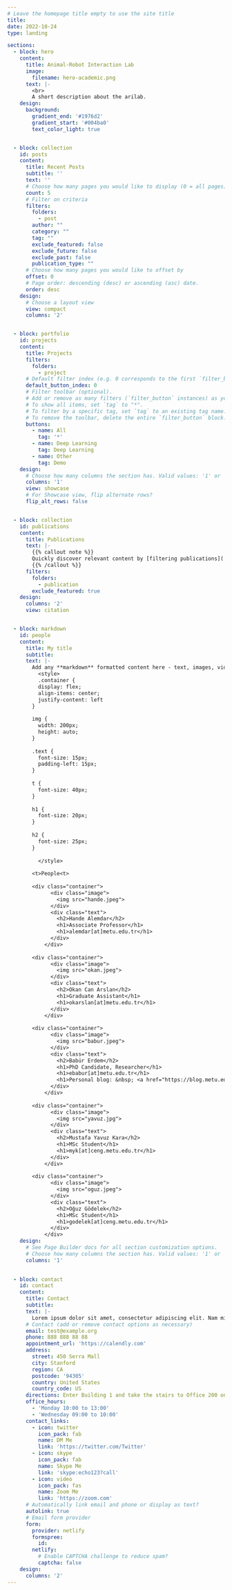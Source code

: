 ```yaml
---
# Leave the homepage title empty to use the site title
title:
date: 2022-10-24
type: landing

sections:
  - block: hero
    content:
      title: Animal-Robot Interaction Lab
      image:
        filename: hero-academic.png
      text: |-
        <br>
        A short description about the arilab.
    design:
      background:
        gradient_end: '#1976d2'
        gradient_start: '#004ba0'
        text_color_light: true


  - block: collection
    id: posts
    content:
      title: Recent Posts
      subtitle: ''
      text: ''
      # Choose how many pages you would like to display (0 = all pages)
      count: 5
      # Filter on criteria
      filters:
        folders:
          - post
        author: ""
        category: ""
        tag: ""
        exclude_featured: false
        exclude_future: false
        exclude_past: false
        publication_type: ""
      # Choose how many pages you would like to offset by
      offset: 0
      # Page order: descending (desc) or ascending (asc) date.
      order: desc
    design:
      # Choose a layout view
      view: compact
      columns: '2'


  - block: portfolio
    id: projects
    content:
      title: Projects
      filters:
        folders:
          - project
      # Default filter index (e.g. 0 corresponds to the first `filter_button` instance below).
      default_button_index: 0
      # Filter toolbar (optional).
      # Add or remove as many filters (`filter_button` instances) as you like.
      # To show all items, set `tag` to "*".
      # To filter by a specific tag, set `tag` to an existing tag name.
      # To remove the toolbar, delete the entire `filter_button` block.
      buttons:
        - name: All
          tag: '*'
        - name: Deep Learning
          tag: Deep Learning
        - name: Other
          tag: Demo
    design:
      # Choose how many columns the section has. Valid values: '1' or '2'.
      columns: '1'
      view: showcase
      # For Showcase view, flip alternate rows?
      flip_alt_rows: false


  - block: collection
    id: publications
    content:
      title: Publications
      text: |-
        {{% callout note %}}
        Quickly discover relevant content by [filtering publications](./publication/).
        {{% /callout %}}
      filters:
        folders:
          - publication
        exclude_featured: true
    design:
      columns: '2'
      view: citation


  - block: markdown
    id: people
    content:
      title: My title
      subtitle:
      text: |-
        Add any **markdown** formatted content here - text, images, videos, galleries - and even HTML code!
          <style>
          .container {
          display: flex;
          align-items: center;
          justify-content: left
        }
        
        img {
          width: 200px;
          height: auto;
        }
        
        .text {
          font-size: 15px;
          padding-left: 15px;
        }
        
        t {
          font-size: 40px;
        }
        
        h1 {
          font-size: 20px;
        }
        
        h2 {
          font-size: 25px;
        }
            
          </style>
        
        <t>People<t>
        
        <div class="container">
              <div class="image">
                <img src="hande.jpeg">
              </div>
              <div class="text">
                <h2>Hande Alemdar</h2>
                <h1>Associate Professor</h1>
                <h1>alemdar[at]metu.edu.tr</h1>
              </div>
            </div>
        
        <div class="container">
              <div class="image">
                <img src="okan.jpeg">
              </div>
              <div class="text">
                <h2>Okan Can Arslan</h2>
                <h1>Graduate Assistant</h1>
                <h1>okarslan[at]metu.edu.tr</h1>
              </div>
            </div>
        
        <div class="container">
              <div class="image">
                <img src="babur.jpeg">
              </div>
              <div class="text">
                <h2>Babür Erdem</h2>
                <h1>PhD Candidate, Researcher</h1>
                <h1>ebabur[at]metu.edu.tr</h1>
                <h1>Personal blog: &nbsp; <a href="https://blog.metu.edu.tr/ebabur/" target="_blank" rel="noreferrer"> blog.metu.edu.tr/ebabur/ </a> </h1>
              </div>
            </div>
            
        <div class="container">
              <div class="image">
                <img src="yavuz.jpg">
              </div>
              <div class="text">
                <h2>Mustafa Yavuz Kara</h2>
                <h1>MSc Student</h1>
                <h1>myk[at]ceng.metu.edu.tr</h1>
              </div>
            </div>
        
        <div class="container">
              <div class="image">
                <img src="oguz.jpeg">
              </div>
              <div class="text">
                <h2>Oğuz Gödelek</h2>
                <h1>MSc Student</h1>
                <h1>godelek[at]ceng.metu.edu.tr</h1>
              </div>
            </div>
    design:
      # See Page Builder docs for all section customization options.
      # Choose how many columns the section has. Valid values: '1' or '2'.
      columns: '1'

      
  - block: contact
    id: contact
    content:
      title: Contact
      subtitle:
      text: |-
        Lorem ipsum dolor sit amet, consectetur adipiscing elit. Nam mi diam, venenatis ut magna et, vehicula efficitur enim.
      # Contact (add or remove contact options as necessary)
      email: test@example.org
      phone: 888 888 88 88
      appointment_url: 'https://calendly.com'
      address:
        street: 450 Serra Mall
        city: Stanford
        region: CA
        postcode: '94305'
        country: United States
        country_code: US
      directions: Enter Building 1 and take the stairs to Office 200 on Floor 2
      office_hours:
        - 'Monday 10:00 to 13:00'
        - 'Wednesday 09:00 to 10:00'
      contact_links:
        - icon: twitter
          icon_pack: fab
          name: DM Me
          link: 'https://twitter.com/Twitter'
        - icon: skype
          icon_pack: fab
          name: Skype Me
          link: 'skype:echo123?call'
        - icon: video
          icon_pack: fas
          name: Zoom Me
          link: 'https://zoom.com'
      # Automatically link email and phone or display as text?
      autolink: true
      # Email form provider
      form:
        provider: netlify
        formspree:
          id:
        netlify:
          # Enable CAPTCHA challenge to reduce spam?
          captcha: false
    design:
      columns: '2'
---
```

